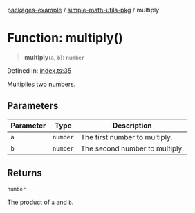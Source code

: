 [packages-example](../../packages.md) / [simple-math-utils-pkg](../README.md) / multiply

# Function: multiply()

> **multiply**(`a`, `b`): `number`

Defined in: [index.ts:35](https://github.com/typedoc2md/typedoc-plugin-markdown-examples/blob/main/examples/packages/packages/simple-math-utils/index.ts#L35)

Multiplies two numbers.

## Parameters

| Parameter | Type | Description |
| ------ | ------ | ------ |
| `a` | `number` | The first number to multiply. |
| `b` | `number` | The second number to multiply. |

## Returns

`number`

The product of `a` and `b`.
